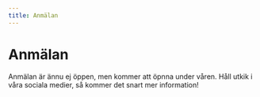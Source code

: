 ```yaml
---
title: Anmälan
---
```

# Anmälan 
Anmälan är ännu ej öppen, men kommer att öpnna under våren. 
Håll utkik i våra sociala medier, så kommer det snart mer information!